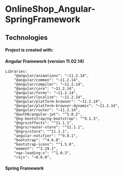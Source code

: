 # OnlineShop_Angular-SpringFramework    
	
## Technologies
#### Project is created with:
#### Angular Framework (version 11.02.14)
	Libraries:
	    "@angular/animations": "~11.2.14",
	    "@angular/common": "~11.2.14",
	    "@angular/compiler": "~11.2.14",
	    "@angular/core": "~11.2.14",
	    "@angular/forms": "~11.2.14",
	    "@angular/localize": "~11.2.14",
	    "@angular/platform-browser": "~11.2.14",
	    "@angular/platform-browser-dynamic": "~11.2.14",
	    "@angular/router": "~11.2.14",
	    "@auth0/angular-jwt": "^5.0.2",
	    "@ng-bootstrap/ng-bootstrap": "^9.1.3",
	    "@ngrx/effects": "^11.1.1",
	    "@ngrx/router-store": "^11.1.1",
	    "@ngrx/store": "^11.1.1",
	    "angular-notifier": "^9.0.1",
	    "bootstrap": "^4.6.0",
	    "bootstrap-icons": "^1.5.0",
	    "moment": "^2.29.1",
	    "ngx-loading-x": "^1.0.3",
	    "rxjs": "~6.6.0",
	    
#### Spring Framework
    
	    

